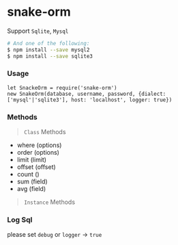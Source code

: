 # snake-orm
Support `Sqlite`, `Mysql`

```bash
# And one of the following:
$ npm install --save mysql2
$ npm install --save sqlite3
```

### Usage
```
let SnackeOrm = require('snake-orm')
new SnakeOrm(database, username, password, {dialect: ['mysql'|'sqlite3'], host: 'localhost', logger: true})
```

### Methods
> `Class` Methods
- where (options)
- order (options)
- limit (limit)
- offset (offset)
- count ()
- sum (field)
- avg (field)
> `Instance` Methods

### Log Sql
please set `debug` or `logger` -> `true`
